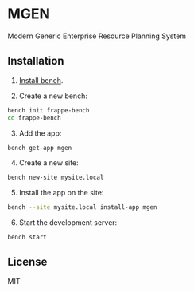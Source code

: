 # MGEN

Modern Generic Enterprise Resource Planning System

## Installation

1. [Install bench](https://github.com/frappe/bench).

2. Create a new bench:
```sh
bench init frappe-bench
cd frappe-bench
```

3. Add the app:
```sh
bench get-app mgen
```

4. Create a new site:
```sh
bench new-site mysite.local
```

5. Install the app on the site:
```sh
bench --site mysite.local install-app mgen
```

6. Start the development server:
```sh
bench start
```

## License

MIT
